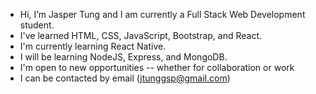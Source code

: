 -  Hi, I’m Jasper Tung and I am currently a Full Stack Web Development student.
-  I've learned HTML, CSS, JavaScript, Bootstrap, and React.
-  I'm currently learning React Native.
-  I will be learning NodeJS, Express, and MongoDB.
-  I'm open to new opportunities -- whether for collaboration or work
-  I can be contacted by email (jtunggsp@gmail.com)

<!---
jaspertung/jaspertung is a ✨ special ✨ repository because its `README.md` (this file) appears on your GitHub profile.
You can click the Preview link to take a look at your changes.
--->
